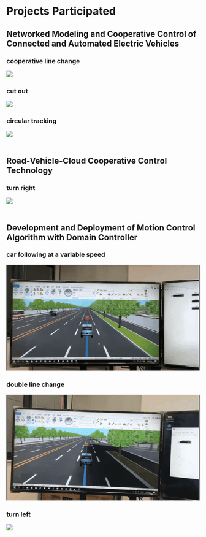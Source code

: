 # Projects Participated

## Networked Modeling and Cooperative Control of Connected and Automated Electric Vehicles
### cooperative line change<br>
![](https://github.com/jieli18/projects_participated/blob/main/cooperative_line_change.gif)<br>
### cut out<br>
![](https://github.com/jieli18/projects_participated/blob/main/cut_out.gif)<br>
### circular tracking<br>
![](https://github.com/jieli18/projects_participated/blob/main/circular_tracking.gif)<br><br>

## Road-Vehicle-Cloud Cooperative Control Technology
### turn right<br>
![](https://github.com/jieli18/projects_participated/blob/main/turn_right.gif)<br><br>

## Development and Deployment of Motion Control Algorithm with Domain Controller
### car following at a variable speed<br>
![](https://github.com/jieli18/projects_participated/blob/main/HIL_variable_speed.gif)<br>
### double line change<br>
![](https://github.com/jieli18/projects_participated/blob/main/HIL_double_shift_line.gif)<br>
### turn left<br>
![](https://github.com/jieli18/projects_participated/blob/main/HIL_turn_left.gif)<br><br>
